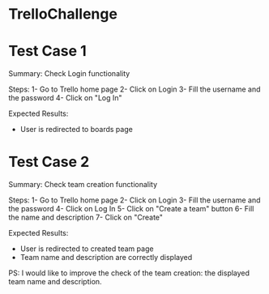# TrelloChallenge

# Test Case 1
Summary: Check Login functionality

Steps:
1- Go to Trello home page
2- Click on Login 
3- Fill the username and the password
4- Click on "Log In"

Expected Results:
- User is redirected to boards page

# Test Case 2
Summary: Check team creation functionality

Steps:
1- Go to Trello home page
2- Click on Login 
3- Fill the username and the password
4- Click on Log In
5- Click on "Create a team" button
6- Fill the name and description
7- Click on "Create"

Expected Results:
- User is redirected to created team page
- Team name and description are correctly displayed


PS:
I would like to improve the check of the team creation: the displayed team name and description.
